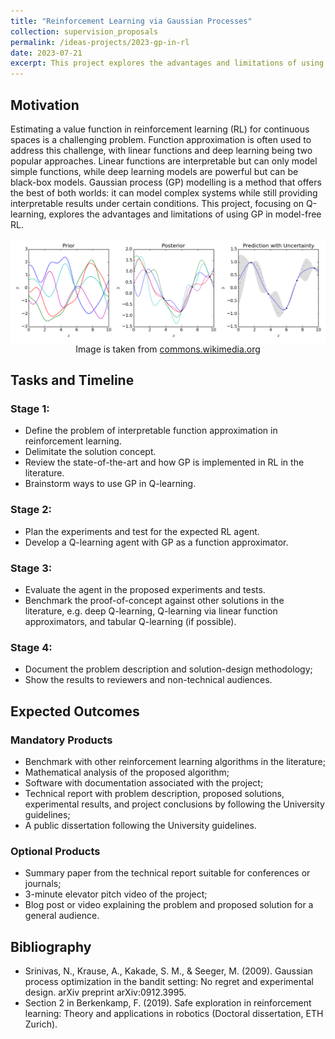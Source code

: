 ```yaml
---
title: "Reinforcement Learning via Gaussian Processes"
collection: supervision_proposals
permalink: /ideas-projects/2023-gp-in-rl
date: 2023-07-21
excerpt: This project explores the advantages and limitations of using Gaussian Process in model-free Reinforcement Learning , focusing on Q-learning. .
---
```


## Motivation
Estimating a value function in reinforcement learning (RL) for continuous spaces is a challenging problem. Function approximation is often used to address this challenge, with linear functions and deep learning being two popular approaches. Linear functions are interpretable but can only model simple functions, while deep learning models are powerful but can be black-box models. Gaussian process (GP) modelling is a method that offers the best of both worlds: it can model complex systems while still providing interpretable results under certain conditions. This project, focusing on Q-learning, explores the advantages and limitations of using GP in model-free RL.

<div style="text-align: center;">
    <img src="/images/Gaussian_Process.png"
        alt="Gaussian Process."
        style="display: block; margin-left: auto; margin-right: auto;" />
    <figcaption>Image is taken from <a href="https://commons.wikimedia.org/wiki/File:Gaussian_Process_Regression.png">commons.wikimedia.org</a></figcaption>
</div>

## Tasks and Timeline

### Stage 1:
* Define the problem of interpretable function approximation in reinforcement learning.
* Delimitate the solution concept.
* Review the state-of-the-art and how GP is implemented in RL in the literature.
* Brainstorm ways to use GP in Q-learning.

### Stage 2:
* Plan the experiments and test for the expected RL agent.
* Develop a Q-learning agent with GP as a function approximator.

### Stage 3: 
* Evaluate the agent in the proposed experiments and tests.
* Benchmark the proof-of-concept against other solutions in the literature, e.g. deep Q-learning, Q-learning via linear function approximators, and tabular Q-learning (if possible).

### Stage 4: 
* Document the problem description and solution-design methodology;
* Show the results to reviewers and non-technical audiences.

## Expected Outcomes

### Mandatory Products
* Benchmark with other reinforcement learning algorithms in the literature;
* Mathematical analysis of the proposed algorithm;
* Software with documentation associated with the project;
* Technical report with problem description, proposed solutions, experimental results, and project conclusions by following the University guidelines;
* A public dissertation following the University guidelines.

### Optional Products
* Summary paper from the technical report suitable for conferences or journals;
* 3-minute elevator pitch video of the project;
* Blog post or video explaining the problem and proposed solution for a general audience.

## Bibliography
* Srinivas, N., Krause, A., Kakade, S. M., & Seeger, M. (2009). Gaussian process optimization in the bandit setting: No regret and experimental design. arXiv preprint arXiv:0912.3995.
* Section 2 in Berkenkamp, F. (2019). Safe exploration in reinforcement learning: Theory and applications in robotics (Doctoral dissertation, ETH Zurich).